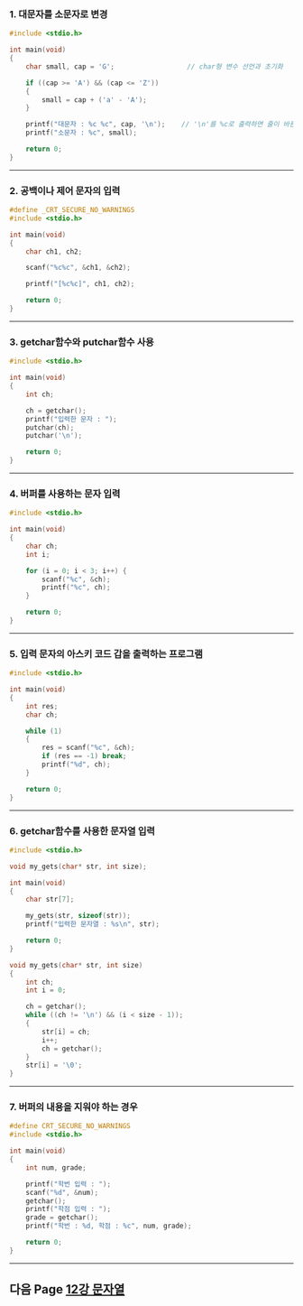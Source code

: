 ### 1. 대문자를 소문자로 변경

```c
#include <stdio.h>

int main(void)
{
	char small, cap = 'G';                  // char형 변수 선언과 초기화

	if ((cap >= 'A') && (cap <= 'Z'))
	{
		small = cap + ('a' - 'A');
	}

	printf("대문자 : %c %c", cap, '\n');    // '\n'를 %c로 출력하면 줄이 바뀐다.
	printf("소문자 : %c", small);

	return 0;
}
```



---

### 2. 공백이나 제어 문자의 입력

```c
#define _CRT_SECURE_NO_WARNINGS
#include <stdio.h>

int main(void)
{
	char ch1, ch2;

	scanf("%c%c", &ch1, &ch2);

	printf("[%c%c]", ch1, ch2);

	return 0;
}
```



---

### 3. getchar함수와 putchar함수 사용

```c
#include <stdio.h>

int main(void)
{
	int ch;

	ch = getchar();
	printf("입력한 문자 : ");
	putchar(ch);
	putchar('\n');

	return 0;
}
```







---

### 4. 버퍼를 사용하는 문자 입력

```c
#include <stdio.h> 

int main(void)
{
	char ch;
	int i;

	for (i = 0; i < 3; i++) {
		scanf("%c", &ch);
		printf("%c", ch);
	}

	return 0;
}
```



---

### 5. 입력 문자의 아스키 코드 갑을 출력하는 프로그램

```c
#include <stdio.h>

int main(void)
{
	int res;
	char ch;

	while (1)
	{
		res = scanf("%c", &ch);
		if (res == -1) break;
		printf("%d", ch);
	}

	return 0;
}
```





---

### 6. getchar함수를 사용한 문자열 입력

```c
#include <stdio.h> 

void my_gets(char* str, int size);

int main(void)
{
	char str[7];

	my_gets(str, sizeof(str));
	printf("입력한 문자열 : %s\n", str);

	return 0;
}

void my_gets(char* str, int size)
{
	int ch;
	int i = 0;

	ch = getchar();
	while ((ch != '\n') && (i < size - 1));
	{
		str[i] = ch;
		i++;
		ch = getchar();
	}
	str[i] = '\0';
}

```





---

### 7. 버퍼의 내용을 지워야 하는 경우

```c
#define CRT_SECURE_NO_WARNINGS
#include <stdio.h>

int main(void)
{
	int num, grade;

	printf("학번 입력 : ");
	scanf("%d", &num);
	getchar();
	printf("학점 입력 : ");
	grade = getchar();
	printf("학번 : %d, 학점 : %c", num, grade);

	return 0;
}

```







---
## 다음 Page [12강 문자열](https://github.com/sumin2123/Study-C/blob/main/Char12.%EB%AC%B8%EC%9E%90%EC%97%B4/Char12.%EB%AC%B8%EC%9E%90%EC%97%B4.md)

